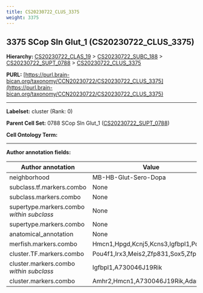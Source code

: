 ```yaml
---
title: CS20230722_CLUS_3375
weight: 3375
---
```

## 3375 SCop Sln Glut_1 (CS20230722_CLUS_3375)
<b>Hierarchy: </b>
[CS20230722_CLAS_19](../CS20230722_CLAS_19) >
[CS20230722_SUBC_188](../CS20230722_SUBC_188) >
[CS20230722_SUPT_0788](../CS20230722_SUPT_0788) >
[CS20230722_CLUS_3375](../CS20230722_CLUS_3375)

**PURL:** [https://purl.brain-bican.org/taxonomy/CCN20230722/CS20230722_CLUS_3375](https://purl.brain-bican.org/taxonomy/CCN20230722/CS20230722_CLUS_3375)

---


**Labelset:** cluster (Rank: 0)

**Parent Cell Set:** 0788 SCop Sln Glut_1 ([CS20230722_SUPT_0788](../CS20230722_SUPT_0788))



**Cell Ontology Term:** 

[MARKER GENES.]: #


---

[TRANSFERRED ANNOTATIONS.]: #


[AUTHOR ANNOTATION FIELDS.]: #


**Author annotation fields:**

| Author annotation | Value |
|-------------------|-------|
|neighborhood|MB-HB-Glut-Sero-Dopa|
|subclass.tf.markers.combo|None|
|subclass.markers.combo|None|
|supertype.markers.combo _within subclass_|None|
|supertype.markers.combo|None|
|anatomical_annotation|None|
|merfish.markers.combo|Hmcn1,Hpgd,Kcnj5,Kcns3,Igfbpl1,Pde3a|
|cluster.TF.markers.combo|Pou4f1,Irx3,Meis2,Zfp831,Sox5,Zfp536|
|cluster.markers.combo _within subclass_|Igfbpl1,A730046J19Rik|
|cluster.markers.combo|Amhr2,Hmcn1,A730046J19Rik,Adarb2|
